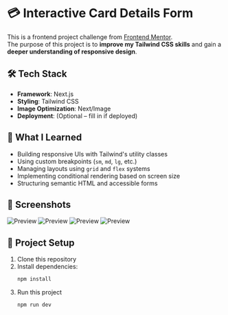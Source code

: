 # 💳 Interactive Card Details Form

This is a frontend project challenge from [Frontend Mentor](https://www.frontendmentor.io/).  
The purpose of this project is to **improve my Tailwind CSS skills** and gain a **deeper understanding of responsive design**.

## 🛠 Tech Stack

- **Framework**: Next.js
- **Styling**: Tailwind CSS
- **Image Optimization**: Next/Image
- **Deployment**: (Optional – fill in if deployed)

## 🚀 What I Learned

- Building responsive UIs with Tailwind's utility classes
- Using custom breakpoints (`sm`, `md`, `lg`, etc.)
- Managing layouts using `grid` and `flex` systems
- Implementing conditional rendering based on screen size
- Structuring semantic HTML and accessible forms

## 📸 Screenshots

![Preview](./assets/1_desktop.png)
![Preview](./assets/2Success_desktop.png)
![Preview](./assets/1_mobile.png)
![Preview](./assets/2Success_mobile.png)

## 📁 Project Setup

1. Clone this repository
2. Install dependencies:
   ```bash
   npm install
3. Run this project
    ```bash
    npm run dev